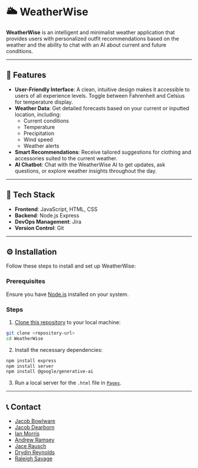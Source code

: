 # :sun_behind_large_cloud: WeatherWise

**WeatherWise** is an intelligent and minimalist weather application that provides users with personalized outfit recommendations based on the weather and the ability to chat with an AI about current and future conditions.

---

## :star2: Features

- **User-Friendly Interface**: A clean, intuitive design makes it accessible to users of all experience levels. Toggle between Fahrenheit and Celsius for temperature display.
- **Weather Data**: Get detailed forecasts based on your current or inputted location, including:
  - Current conditions
  - Temperature
  - Precipitation
  - Wind speed
  - Weather alerts
- **Smart Recommendations**: Receive tailored suggestions for clothing and accessories suited to the current weather.
- **AI Chatbot**: Chat with the WeatherWise AI to get updates, ask questions, or explore weather insights throughout the day.

---

## :rocket: Tech Stack

- **Frontend**: JavaScript, HTML, CSS
- **Backend**: Node.js Express
- **DevOps Management**: Jira
- **Version Control**: Git

---

## :gear: Installation

Follow these steps to install and set up WeatherWise:

### Prerequisites

Ensure you have [Node.js](https://nodejs.org/en/learn/getting-started/how-to-install-nodejs) installed on your system.

### Steps

1. [Clone this repository](https://docs.github.com/en/repositories/creating-and-managing-repositories/cloning-a-repository) to your local machine:

```bash
git clone <repository-url>
cd WeatherWise
```

2. Install the necessary dependencies:

```bash
npm install express
npm install server
npm install @google/generative-ai
```

3. Run a local server for the `.html` file in [`Pages`](Pages/).

---

## :telephone_receiver: Contact

- [Jacob Bowlware](mailto:jacob.bowlware@ou.edu)
- [Jacob Dearborn](mailto:jtdear4@ou.edu)
- [Ian Morris](mailto:ianrhys777@gmail.com)
- [Andrew Ramsey](mailto:andrew.t.ramsey.1@gmail.com)
- [Jace Rausch](mailto:jacerausch@gmail.com)
- [Drydin Reynolds](mailto:drydin.reynolds@ou.edu)
- [Raleigh Savage](mailto:Raleigh.d.savage@ou.edu)
